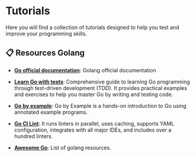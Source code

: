 # Tutorials

Here you will find a collection of tutorials designed to help you test and improve your programming skills. 

## 📋 Resources Golang

- **[Go official documentation](https://go.dev/)**: Golang official documentation

- **[Learn Go with tests](https://quii.gitbook.io/learn-go-with-tests)**: Comprehensive guide to learning Go programming through test-driven development (TDD). It provides practical examples and exercises to help you master Go by writing and testing code.

- **[Go by example](https://gobyexample.com/)**: Go by Example is a hands-on introduction to Go using annotated example programs.

- **[Go CI Lint](https://golangci-lint.run/)**: It runs linters in parallel, uses caching, supports YAML configuration, integrates with all major IDEs, and includes over a hundred linters.

- **[Awesome Go](https://awesome-go.com/)**: List of golang resources.